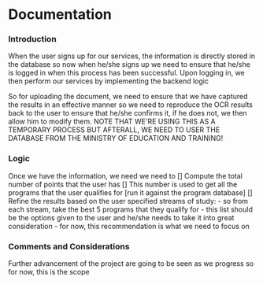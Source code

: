 <h1>Documentation</h1>
<h3>Introduction</h3>
When the user signs up for our services, the information is directly stored in the database so now when he/she signs up we need to ensure that he/she is logged in when this process has been successful. Upon logging in, we then perform our services
by implementing the backend logic

So for uploading the document, we need to ensure that we have captured the results in an effective manner so we need to
reproduce the OCR results back to the user to ensure that he/she confirms it, if he does not, we then allow him to 
modify them. NOTE THAT WE'RE USING THIS AS A TEMPORARY PROCESS BUT AFTERALL, WE NEED TO USER THE DATABASE FROM THE MINISTRY
OF EDUCATION AND TRAINING!

<h3>Logic</h3>
Once we have the information, we need we need to
[] Compute the total number of points that the user has
[] This number is used to get all the programs that the user qualifies for [run it against the program database]
[] Refine the results based on the user specified streams of study:
    - so from each stream, take the best 5 programs that they qualify for
    - this list should be the options given to the user and he/she needs to take it into great consideration 
    - for now, this recommendation is what we need to focus on

<h3>Comments and Considerations</h3>
Further advancement of the project are going to be seen as we progress so for now, this is the scope